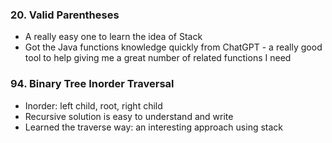 ### 20. Valid Parentheses 
* A really easy one to learn the idea of Stack
* Got the Java functions knowledge quickly from ChatGPT - a really good tool to help giving me a great number of related functions I need

### 94. Binary Tree Inorder Traversal 
*  Inorder: left child, root, right child
*  Recursive solution is easy to understand and write
*  Learned the traverse way: an interesting approach using stack

